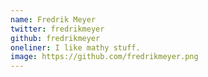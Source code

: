 ```yaml
---
name: Fredrik Meyer
twitter: fredrikmeyer
github: fredrikmeyer
oneliner: I like mathy stuff.
image: https://github.com/fredrikmeyer.png
---
```


